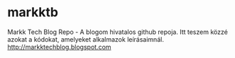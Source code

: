 markktb
=======

Markk Tech Blog Repo - 
A blogom hivatalos github repoja.
Itt teszem közzé azokat a kódokat, amelyeket alkalmazok leírásaimnál.
http://markktechblog.blogspot.com
